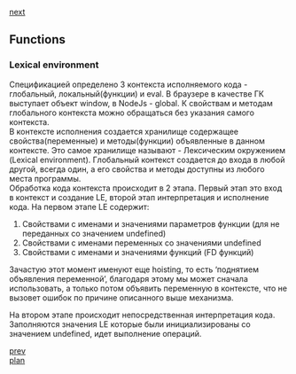 <a href="03.md">next</a>

<h2>Functions</h2>

<h3>
Lexical environment
</h3>

<div>
Спецификацией определено 3 контекста исполняемого кода - глобальный, локальный(функции) и eval.
В браузере в качестве ГК выступает объект window, в NodeJs - global.
К свойствам и методам глобального контекста можно обращаться без указания самого контекста.
</div>

<div>
В контексте исполнения создается хранилище содержащее свойства(переменные) и методы(функции) объявленные в данном контексте.
Это самое хранилище называют - Лексическим окружением (Lexical environment).
Глобальный контекст создается до входа в любой другой, всегда один, а его свойства и методы доступны из любого места программы.
</div>

<div>
Обработка кода контекста происходит в 2 этапа. Первый этап это вход в контекст и создание LE, второй этап интерпретация и исполнение кода.
На первом этапе LE содержит:
<ol>
<li>
Свойствами с именами и значениями параметров функции (для не переданных со значением undefined)
</li>
<li>
Свойствами с именами переменных со значениями undefined
</li>
<li>
Свойствами с именами и значениями функций (FD функций)
</li>
</ol>

Зачастую этот момент именуют еще hoisting, то есть ‘поднятием объявления переменной’,
благодаря этому мы может сначала использовать, а только потом объявить переменную в контексте,
что не вызовет ошибок по причине описанного выше механизма.

<div>
На втором этапе происходит непосредственная интерпретация кода.
Заполняются значения LE которые были инициализированы со значением undefined, идет выполнение операций.
</div>
</div>

<a href="01.md">prev</a>
<br/>
<a href="00.md">plan</a>
